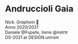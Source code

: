 # Andruccioli Gaia
*Nick: Graphein* :hand_over_mouth:
<br/> Anno 2020/2021
<br/> Daniele @Fupete, Irene @iretrtr 
<br/> DS-2021 at DESIGN.unirsm
